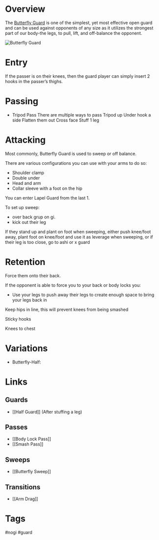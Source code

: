 # Overview
The <u>Butterfly Guard</u> is one of the simplest, yet most effective open guard and can be used against opponents of any size as it utilizes the strongest part of our body-the legs, to pull, lift, and off-balance the opponent.

![Butterfly Guard](https://cdn.fugu.com/lc-59/images/curriculum/ls_00000657_01.jpg)
# Entry
If the passer is on their knees, then the guard player can simply insert 2 hooks in the passer’s thighs.
# Passing
- Tripod Pass
There are multiple ways to pass
Tripod up
Under hook a side
Flatten them out
Cross face
Stuff 1 leg
# Attacking
Most commonly, Butterfly Guard is used to sweep or off balance.

There are various configurations you can use with your arms to do so:
- Shoulder clamp
- Double under
- Head and arm
- Collar sleeve with a foot on the hip

You can enter Lapel Guard from the last 1.


To set up sweep:
- over back grup on gi.
- kick out their leg

If they stand up and plant on foot when sweeping, either push knee/foot away, plant foot on knee/foot and use it as leverage when sweeping, or if their leg is too close, go to ashi or x guard
# Retention
Force them onto their back.

If the opponent is able to force you to your back or body locks you:
- Use your legs to push away their legs to create enough space to bring your legs back in

Keep hips in line, this will prevent knees from being smashed

Sticky hooks

Knees to chest
# Variations
- Butterfly-Half:

# Links
## Guards
- [[Half Guard]] (After stuffing a leg)
## Passes
- [[Body Lock Pass]]
- [[Smash Pass]]
## Sweeps
- [[Butterfly Sweep]]
## Transitions
- [[Arm Drag]]
# Tags
#nogi #guard 